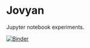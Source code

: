 # Jovyan

Jupyter notebook experiments.

[![Binder](https://mybinder.org/badge_logo.svg)](https://mybinder.org/v2/gh/ecliptical/jovyan/master)
